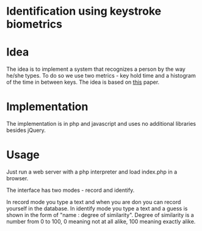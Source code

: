 # Identification using keystroke biometrics

# Idea

The idea is to implement a system that recognizes a person by the way he/she types. To do so we use two metrics - key hold time and a histogram of the time in between keys. The idea is based on [this](http://people.csail.mit.edu/edmond/projects/keystroke/keystroke-biometrics.pdf) paper.

# Implementation

The implementation is in php and javascript and uses no additional libraries besides jQuery.

# Usage

Just run a web server with a php interpreter and load index.php in a browser.

The interface has two modes - record and identify. 

In record mode you type a text and when you are don you can record yourself in the database. In identify mode you type a text and a guess is shown in the form of "name : degree of similarity". Degree of similarity is a number from 0 to 100, 0 meaning not at all alike, 100 meaning exactly alike.
